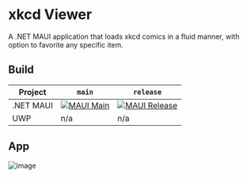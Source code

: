 # xkcd Viewer

A .NET MAUI application that loads xkcd comics in a fluid manner, with option to favorite any specific item.

## Build

| Project | `main` | `release` |
|---------|--------|-----------|
| .NET MAUI | [![MAUI Main](https://github.com/LanceMcCarthy/XkcdViewer/actions/workflows/main.yml/badge.svg)](https://github.com/LanceMcCarthy/XkcdViewer/actions/workflows/main.yml) | [![MAUI Release](https://github.com/LanceMcCarthy/XkcdViewer/actions/workflows/release.yml/badge.svg)](https://github.com/LanceMcCarthy/XkcdViewer/actions/workflows/release.yml) |
| UWP | n/a | n/a |

## App

![image](https://github.com/user-attachments/assets/35b2838f-5da4-43f8-8f36-0ee6d9e99b0c)

